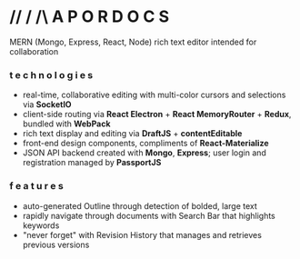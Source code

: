# // \/ /\ A P O R D O C S
MERN (Mongo, Express, React, Node) rich text editor intended for collaboration

### t e c h n o l o g i e s
- real-time, collaborative editing with multi-color cursors and selections via **SocketIO**
- client-side routing via **React Electron** + **React MemoryRouter** + **Redux**, bundled with **WebPack**
- rich text display and editing via **DraftJS** + **contentEditable**
- front-end design components, compliments of **React-Materialize**
- JSON API backend created with **Mongo**, **Express**; user login and registration managed by **PassportJS**

### f e a t u r e s
- auto-generated Outline through detection of bolded, large text
- rapidly navigate through documents with Search Bar that highlights keywords
- "never forget" with Revision History that manages and retrieves previous versions

